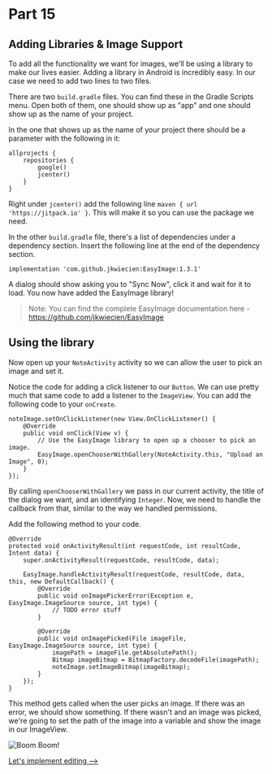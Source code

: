 # Part 15
## Adding Libraries & Image Support

To add all the functionality we want for images, we'll be using a library to make our lives easier. Adding a library in Android is incredibly easy. In our case we need to add two lines to two files.

There are two `build.gradle` files. You can find these in the Gradle Scripts menu. Open both of them, one should show up as "app" and one should show up as the name of your project.

In the one that shows up as the name of your project there should be a parameter with the following in it:
```
allprojects {
    repositories {
        google()
        jcenter()
    }
}
```

Right under `jcenter()` add the following line `maven { url 'https://jitpack.io' }`. This will make it so you can use the package we need.

In the other `build.gradle` file, there's a list of dependencies under a dependency section. Insert the following line at the end of the dependency section.

```
implementation 'com.github.jkwiecien:EasyImage:1.3.1'
```

A dialog should show asking you to "Sync Now", click it and wait for it to load. You now have added the EasyImage library!

> Note: You can find the complete EasyImage documentation here - https://github.com/jkwiecien/EasyImage

## Using the library
Now open up your `NoteActivity` activity so we can allow the user to pick an image and set it. 

Notice the code for adding a click listener to our `Button`. We can use pretty much that same code to add a listener to the `ImageView`. You can add the following code to your `onCreate`.

```
noteImage.setOnClickListener(new View.OnClickListener() {
    @Override
    public void onClick(View v) {
        // Use the EasyImage library to open up a chooser to pick an image.
        EasyImage.openChooserWithGallery(NoteActivity.this, "Upload an Image", 0);
    }
});
```

By calling `openChooserWithGallery` we pass in our current activity, the title of the dialog we want, and an identifying `Integer`. Now, we need to handle the callback from that, similar to the way we handled permissions.

Add the following method to your code.

```
@Override
protected void onActivityResult(int requestCode, int resultCode, Intent data) {
    super.onActivityResult(requestCode, resultCode, data);

    EasyImage.handleActivityResult(requestCode, resultCode, data, this, new DefaultCallback() {
        @Override
        public void onImagePickerError(Exception e, EasyImage.ImageSource source, int type) {
            // TODO error stuff
        }

        @Override
        public void onImagePicked(File imageFile, EasyImage.ImageSource source, int type) {
            imagePath = imageFile.getAbsolutePath();
            Bitmap imageBitmap = BitmapFactory.decodeFile(imagePath);
            noteImage.setImageBitmap(imageBitmap);
        }
    });
}
```

This method gets called when the user picks an image. If there was an error, we should show something. If there wasn't and an image was picked, we're going to set the path of the image into a variable and show the image in our ImageView.

![Boom](https://i.imgur.com/AVTwUcO.png)
Boom!

[Let's implement editing -->](part16.html)
